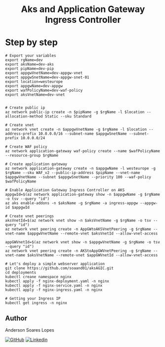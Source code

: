 <h1 align="center">
  <br>
  Aks and Application Gateway Ingress Controller
  
  <br>
</h1>

# Step by step

```
# Export your variables
export rgName=dev
export aksName=dev-aks
export pipName=dev-pip
export appgwVnetName=dev-appgw-vnet
export appgwSnetName=dev-appgw-snet-01
export location=westeurope
export appgwName=dev-appgw
export wafPolicyName=dev-waf-policy
export aksVnetName=dev-vnet


```

```
# Create public ip
az network public-ip create -n $pipName -g $rgName -l $location --allocation-method Static --sku Standard
```

```
# Create vnet
az network vnet create -n $appgwVnetName -g $rgName -l $location --address-prefix 10.0.0.0/16 --subnet-name $appgwSnetName --subnet-prefix 10.0.0.0/24
```

```
# Create WAF policy
az network application-gateway waf-policy create --name $wafPolicyName --resource-group $rgName
```

```
# Create application gateway
az network application-gateway create -n $appgwName -l westeurope -g $rgName --sku WAF_v2 --public-ip-address $pipName --vnet-name $appgwVnetName --subnet $appgwSnetName --priority 100 --waf-policy $wafPolicyName
```

```
# Enable Application Gateway Ingress Controller on AKS
appgwId=$(az network application-gateway show -n $appgwName -g $rgName -o tsv --query "id")
az aks enable-addons -n $aksName -g $rgName -a ingress-appgw --appgw-id $appgwId
```

```
# Create vnet peerings
aksVnetId=$(az network vnet show -n $aksVnetName -g $rgName -o tsv --query "id")
az network vnet peering create -n AppGWtoAKSVnetPeering -g $rgName --vnet-name $appgwVnetName --remote-vnet $aksVnetId --allow-vnet-access

appGWVnetId=$(az network vnet show -n $appgwVnetName -g $rgName -o tsv --query "id")
az network vnet peering create -n AKStoAppGWVnetPeering -g $rgName --vnet-name $aksVnetName --remote-vnet $appGWVnetId --allow-vnet-access
```

```
# Let's deploy a simple webserver application
git clone https://github.com/soaand01/aksAGIC.git
cd deployments
kubectl creane namespace nginx
kubectl apply -f nginx-deployment.yaml -n nginx
kubectl apply -f nginx-service.yaml -n nginx
kubectl apply -f nginx-ingress.yaml -n nginx
```

```
# Getting your Ingress IP
kubectl get ingress -n nginx
```


## Author

Anderson Soares Lopes

[![GitHub](https://skillicons.dev/icons?i=github)](https://github.com/lopes221)
[![Linkedin](https://skillicons.dev/icons?i=linkedin)](https://www.linkedin.com/in/andersonsoaresl/)
